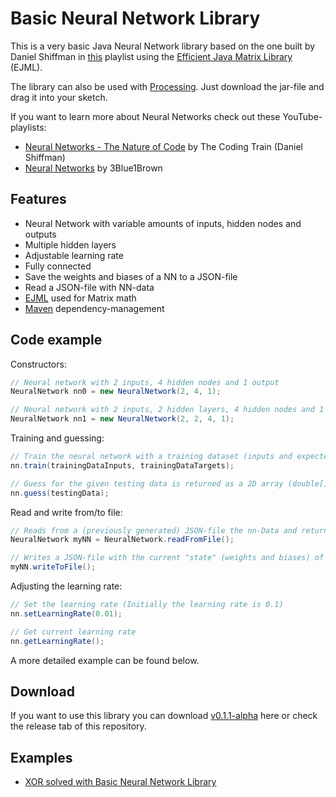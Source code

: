 # Basic Neural Network Library

This is a very basic Java Neural Network library based on the one built by Daniel Shiffman in [this](https://www.youtube.com/watch?v=XJ7HLz9VYz0&list=PLRqwX-V7Uu6aCibgK1PTWWu9by6XFdCfh) playlist using the [Efficient Java Matrix Library](https://www.ejml.org) (EJML).

The library can also be used with [Processing](https://processing.org). Just download the jar-file and drag it into your sketch.

If you want to learn more about Neural Networks check out these YouTube-playlists:
- [Neural Networks - The Nature of Code](https://www.youtube.com/watch?v=XJ7HLz9VYz0&list=PLRqwX-V7Uu6aCibgK1PTWWu9by6XFdCfh) by The Coding Train (Daniel Shiffman)
- [Neural Networks](https://www.youtube.com/watch?v=aircAruvnKk&list=PLZHQObOWTQDNU6R1_67000Dx_ZCJB-3pi) by 3Blue1Brown
 
## Features

- Neural Network with variable amounts of inputs, hidden nodes and outputs
- Multiple hidden layers
- Adjustable learning rate
- Fully connected
- Save the weights and biases of a NN to a JSON-file
- Read a JSON-file with NN-data
- [EJML](https://www.ejml.org) used for Matrix math
- [Maven](https://maven.apache.org) dependency-management

## Code example

Constructors:
```java
// Neural network with 2 inputs, 4 hidden nodes and 1 output
NeuralNetwork nn0 = new NeuralNetwork(2, 4, 1);

// Neural network with 2 inputs, 2 hidden layers, 4 hidden nodes and 1 output
NeuralNetwork nn1 = new NeuralNetwork(2, 2, 4, 1);
```

Training and guessing:
```java
// Train the neural network with a training dataset (inputs and expected outputs)
nn.train(trainingDataInputs, trainingDataTargets);

// Guess for the given testing data is returned as a 2D array (double[][])
nn.guess(testingData);
```

Read and write from/to file:
```java
// Reads from a (previously generated) JSON-file the nn-Data and returns a NeuralNetwork
NeuralNetwork myNN = NeuralNetwork.readFromFile();

// Writes a JSON-file with the current "state" (weights and biases) of the NN
myNN.writeToFile();
```

Adjusting the learning rate:
```java
// Set the learning rate (Initially the learning rate is 0.1)
nn.setLearningRate(0.01);

// Get current learning rate
nn.getLearningRate();
```
A more detailed example can be found below.

## Download

If you want to use this library you can download [v0.1.1-alpha](https://github.com/kim-marcel/basic_neural_network/releases/download/v0.1.1-alpha/basic_neural_network-v0.1.1-alpha.jar) here or check the release tab of this repository.

## Examples

- [XOR solved with Basic Neural Network Library](https://github.com/kim-marcel/xor_with_nn)
